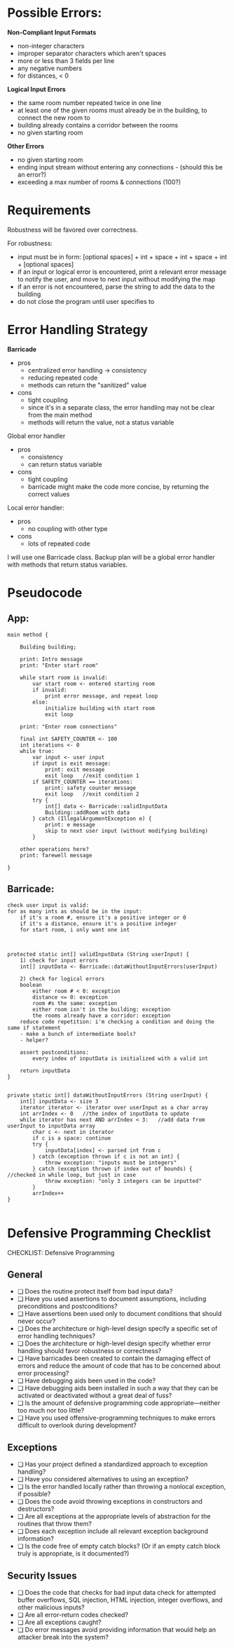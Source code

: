 # Possible Errors:
**Non-Compliant Input Formats**
- non-integer characters
- improper separator characters which aren't spaces
- more or less than 3 fields per line
- any negative numbers
- for distances, < 0
 
**Logical Input Errors**
- the same room number repeated twice in one line
- at least one of the given rooms must already be in the building, to connect the new room to 
- building already contains a corridor between the rooms
- no given starting room

**Other Errors**
- no given starting room
- ending input stream without entering any connections - (should this be an error?)
- exceeding a max number of rooms & connections (100?)

# Requirements
Robustness will be favored over correctness.

For robustness:
- input must be in form: [optional spaces] + int + space + int + space + int + [optional spaces]
- if an input or logical error is encountered, print a relevant error message to notify the user, and move to next input without modifying the map
- if an error is not encountered, parse the string to add the data to the building
- do not close the program until user specifies to



# Error Handling Strategy

**Barricade** 
- pros
	- centralized error handling -> consistency
	- reducing repeated code
	- methods can return the "sanitized" value
- cons
	- tight coupling
	- since it's in a separate class, the error handling may not be clear from the main method
	- methods will return the value, not a status variable

Global error handler
- pros
	- consistency
	- can return status variable
- cons
	- tight coupling
	- barricade might make the code more concise, by returning the correct values

Local error handler:
- pros
	- no coupling with other type
- cons
	- lots of repeated code

I will use one Barricade class. Backup plan will be a global error handler with methods that return status variables.

# Pseudocode

## App:
```
main method {

	Building building;

	print: Intro message
	print: "Enter start room"

	while start room is invalid:
		var start room <- entered starting room
		if invalid: 
			print error message, and repeat loop
		else: 
			initialize building with start room
			exit loop

	print: "Enter room connections"

	final int SAFETY_COUNTER <- 100
	int iterations <- 0
	while true:
		var input <- user input
		if input is exit message: 
			print: exit message
			exit loop 	//exit condition 1
		if SAFETY_COUNTER == iterations:
			print: safety counter message
			exit loop	//exit condition 2
		try {
			int[] data <- Barricade::validInputData
			Building::addRoom with data
		} catch (IllegalArgumentException e) {
			print: e message
			skip to next user input (without modifying building)
		}
		
	other operations here?
	print: farewell message

}
```

## Barricade:

```
check user input is valid:
for as many ints as should be in the input:
	if it's a room #, ensure it's a positive integer or 0
	if it's a distance, ensure it's a positive integer
	for start room, i only want one int



protected static int[] validInputData (String userInput) {
	1) check for input errors
	int[] inputData <- Barricade::dataWithoutInputErrors(userInput) 
	
	2) check for logical errors
	boolean 
		either room # < 0: exception
		distance <= 0: exception
		room #s the same: exception
		either room isn't in the building: exception
		the rooms already have a corridor: exception
	reduce code repetition: i'm checking a condition and doing the same if statement
	- make a bunch of intermediate bools?
	- helper?

	assert postconditions:
		every index of inputData is initialized with a valid int
		
	return inputData
}
		

private static int[] dataWithoutInputErrors (String userInput) {
	int[] inputData <- size 3
	iterator iterator <- iterator over userInput as a char array
	int arrIndex <- 0	//the index of inputData to update
	while iterator has next AND arrIndex < 3:	//add data from userInput to inputData array
		char c <- next in iterator
		if c is a space: continue
		try {
			inputData[index] <- parsed int from c
		} catch (exception thrown if c is not an int) {
			throw exception: "inputs must be integers"
		} catch (exception thrown if index out of bounds) {		//checked in while loop, but just in case
			throw exception: "only 3 integers can be inputted"
		}
		arrIndex++
}


```

# Defensive Programming Checklist

CHECKLIST: Defensive Programming 
## General 
- ❑ Does the routine protect itself from bad input data? 
- ❑ Have you used assertions to document assumptions, including preconditions and postconditions? 
- ❑ Have assertions been used only to document conditions that should never occur? 
- ❑ Does the architecture or high-level design specify a specific set of error handling techniques? 
- ❑ Does the architecture or high-level design specify whether error handling should favor robustness or correctness? 
- ❑ Have barricades been created to contain the damaging effect of errors and reduce the amount of code that has to be concerned about error processing? 
- ❑ Have debugging aids been used in the code? 
- ❑ Have debugging aids been installed in such a way that they can be activated or deactivated without a great deal of fuss? 
- ❑ Is the amount of defensive programming code appropriate—neither too much nor too little? 
- ❑ Have you used offensive-programming techniques to make errors difficult to overlook during development? 

## Exceptions 
- ❑ Has your project defined a standardized approach to exception handling? 
- ❑ Have you considered alternatives to using an exception? 
- ❑ Is the error handled locally rather than throwing a nonlocal exception, if possible? 
- ❑ Does the code avoid throwing exceptions in constructors and destructors? 
- ❑ Are all exceptions at the appropriate levels of abstraction for the routines that throw them? 
- ❑ Does each exception include all relevant exception background information? 
- ❑ Is the code free of empty catch blocks? (Or if an empty catch block truly is appropriate, is it documented?) 

## Security Issues 
- ❑ Does the code that checks for bad input data check for attempted buffer overflows, SQL injection, HTML injection, integer overflows, and other malicious inputs? 
- ❑ Are all error-return codes checked?
- ❑ Are all exceptions caught? 
- ❑ Do error messages avoid providing information that would help an attacker break into the system?
<!--stackedit_data:
eyJoaXN0b3J5IjpbLTIxMTEwODg2MjUsOTQ5MjA3MDcyLDQ3ND
cyNjY0LDEzOTYyMjI5ODcsLTM3OTAxMzgzMywxMzI3OTY0Njkx
LDY5MTY2MTQ2MywtNjUyMDk2NTQ5LC02NTY3OTI5MjYsLTQzMT
k4NjQsLTUxNTk4NzI2NSwxODQ2NTQzODQzLDIwNzc1NzIyNDQs
LTE3MTg0OTkwMDUsMTM0NTQxMjUzMl19
-->